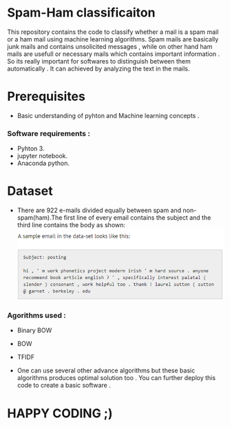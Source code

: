 # Spam-Ham classificaiton
This repository contains the code to classify whether a mail is a spam mail or a ham mail using machine learning algorithms. Spam mails are basically junk mails and contains unsolicited messages , while on other hand ham mails are usefull or necessary mails which contains important information . So its really important for softwares to distinguish between them automatically . It can achieved by analyzing the text in the mails.
# Prerequisites 
-  Basic understanding of pyhton and Machine learning concepts .
### Software requirements : 
* Pyhton 3.
* jupyter notebook.
* Anaconda python.
# Dataset
* There are 922 e-mails divided equally between spam and non-spam(ham).The first line of every email contains the subject and the third line contains the body as shown:
![title](sample_email.png)
### Agorithms used :
* Binary BOW
* BOW
* TFIDF

* One can use several other advance algorithms but these basic algorithms produces optimal solution too . You can further deploy this code to create a basic software . 

# HAPPY CODING ;)
